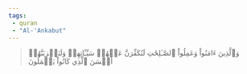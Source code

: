 ```yaml
---
tags: 
 - quran 
 - "Al-'Ankabut"
---
```


> وَٱلَّذِينَ ءَامَنُواْ وَعَمِلُواْ ٱلصَّـٰلِحَٰتِ لَنُكَفِّرَنَّ عَنۡهُمۡ سَيِّـَٔاتِهِمۡ وَلَنَجۡزِيَنَّهُمۡ أَحۡسَنَ ٱلَّذِي كَانُواْ يَعۡمَلُونَ
